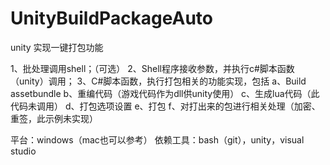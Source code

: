 # UnityBuildPackageAuto

unity 实现一键打包功能

1、批处理调用shell；（可选）
2、Shell程序接收参数，并执行c#脚本函数（unity）调用；
3、C#脚本函数，执行打包相关的功能实现，包括 
	a、Build assetbundle
	b、重编代码（游戏代码作为dll供unity使用）
	c、生成lua代码（此代码未调用）
	d、打包选项设置
	e、打包
	f、对打出来的包进行相关处理（加密、重签，此示例未实现）

平台：windows（mac也可以参考）
依赖工具：bash（git），unity，visual studio

